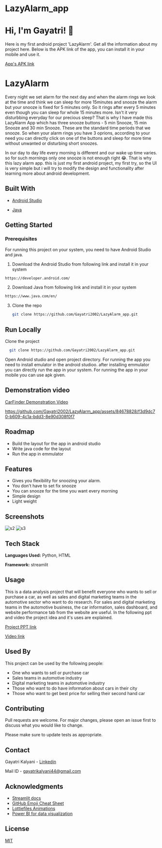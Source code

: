 # LazyAlarm_app
# Hi, I'm Gayatri! 👋
Here is my first android project 'LazyAlarm'. Get all the information about my project here. Below is the APK link of the app, you can install it in your mobile and use it.

[App's APK link](https://carfinderdataproject.herokuapp.com/)
# LazyAlarm

Every night we set alarm for the next day and when the alarm rings we look at the time and think we can sleep for more 15minutes and snooze the alarm but your snooze is fixed for 5 minutes only. So it rings after every 5 minutes even though you can sleep for whole 15 minutes more. Isn't it very disturbbing everyday for our precious sleep? That is why I have made this LazyAlarm App which has three snooze buttons - 5 min Snooze, 15 min Snooze and 30 min Snooze. These are the standard time periods that we snooze. So when your alarm rings you have 3 oprions, according to your need you can directly click on one of the buttons and sleep for more time without unwanted or disturbing short snoozes.

In our day to day life every morning is different and our wake up time varies. so for such mornings only one snooze is not enough right 😂. That is why this lazy alarm app. this is just my first android project, my first try, so the UI is very simple but i will try to modify the design and functionality after learning more about android development.


## Built With

* [Android Studio](https://developer.android.com/)

* [Java](https://www.java.com/en/)


## Getting Started


### Prerequisites

For running this project on your system, you need to have Android Studio and java.
1. Download the Android Studio from following link and install it in your system
  ```sh
  https://developer.android.com/
   ```
2. Download Java from following link and install it in your system
  ```sh
  https://www.java.com/en/
   ```

3. Clone the repo
   ```sh
   git clone https://github.com/Gayatri2002/LazyAlarm_app.git
   ```  

## Run Locally

Clone the project

```bash
  git clone https://github.com/Gayatri2002/LazyAlarm_app.git
```

Open Android studio and open project directory. For running the app you need to install emulator in the android studioo. after installing emmulator you can directly run the app in your system. For running the app in your mobile you can use apk given.

## Demonstration video

[CarFinder Demonstration Video](https://1drv.ms/v/s!Am250_ZUlrWBgRXvsJ3IDoKDtJME?e=ZJgwzS)

https://github.com/Gayatri2002/LazyAlarm_app/assets/84678828/f3d9dc70-b609-4c1a-bdd3-8e90d308f0f7

## Roadmap
- Build the layout for the app in android studio
- Write java code for the layout
- Run the app in emmulator


## Features

- Gives you flexibility for snoozing your alarm.
- You don't have to set fix snooze
- You can snooze for the time you want every morning
- Simple design
- Light weight


## Screenshots

![s2](https://github.com/Gayatri2002/LazyAlarm_app/assets/84678828/5a309441-8354-4f34-bda1-ff9630c71d5d)
![s3](https://github.com/Gayatri2002/LazyAlarm_app/assets/84678828/d80a90e3-5b1d-4649-a90b-2bdfa9f3dc93)


## Tech Stack

**Languages Used:** Python, HTML

**Framework:** streamlit

## Usage
This is a data analysis project that will benefit everyone who wants to sell or purchase a car, as well as sales and digital marketing teams in the automotive sector who want to do research. For sales and digital marketing teams in the automotive business, the car information, sales dashboard, and website performance tab from the website are useful.
In the following ppt and video the project idea and it's uses are explained.

[Project PPT link](https://www.canva.com/design/DAFB_cbevI4/PuffPOhnvq9TzimRI4geOA/view?utm_content=DAFB_cbevI4&utm_campaign=designshare&utm_medium=link2&utm_source=sharebutton)

[Video link](https://1drv.ms/v/s!Am250_ZUlrWBgRXvsJ3IDoKDtJME?e=ZJgwzS)


## Used By

This project can be used by the following people:

- One who wants to sell or purchase car
- Sales teams in automotive industry
- Digital marketing teams in automotive industry
- Those who want to do have information about cars in their city
- Those who want to get best price for selling their second hand car 


## Contributing
Pull requests are welcome. For major changes, please open an issue first to discuss what you would like to change.

Please make sure to update tests as appropriate.

## Contact

Gayatri Kalyani - [Linkedin](https://www.linkedin.com/in/gayatri-kalyani-397911217/) 

Mail ID - gayatrikalyani44@gmail.com




## Acknowledgments

* [Streamlit docs](https://docs.streamlit.io/)
* [GitHub Emoji Cheat Sheet](https://www.webpagefx.com/tools/emoji-cheat-sheet)
* [Lottiefiles Animations](https://lottiefiles.com/featured)
* [Power BI for data visualization](https://powerbi.microsoft.com/en-au/)

## License
[MIT](https://choosealicense.com/licenses/mit/)

